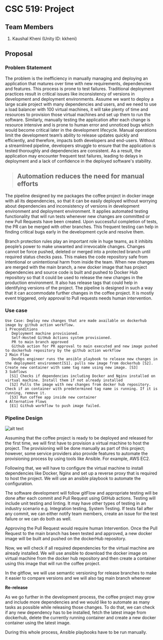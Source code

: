 # CSC 519: Project

## Team Members

1) Kaushal Kheni (Unity ID: kkheni)

## Proposal

### Problem Statement

The problem is the inefficiency in manually managing and deploying an application that matures over time with new requirements, dependencies and features. This process is prone to test failures. Traditional deployment practices result in critical issues like inconsistency of versions in development and deployment environments. Assume we want to deploy a large scale project with many dependencies and users, and we need to use a load balancer with 100 virtual machines, it will take plenty of time and resources to provision those virtual machines and set up them to run the software. Similarly, manually testing the application after each change is resource intensive and is prone to human error and unnoticed bugs which would become critical later in the development lifecycle. Manual operations limit the development team’s ability to release updates quickly and efficiently, and therefore, impacts both developers and end-users. Without a streamlined pipeline, developers struggle to ensure that the application is tested thoroughly and dependencies are consistent. As a result, the application may encounter frequent test failures, leading to delays in deployment and a lack of confidence in the deployed software's stability.

> ## Automation reduces the need for manual efforts

The pipeline designed by me packages the coffee project in docker image with all its dependencies, so that it can be easily deployed without worrying about dependencies and inconsistency of versions in development environment and deployment environment. It applies automated testing functionality that will run tests whenever new changes are committed or new Pull Requests have been created. Upon successful completion of tests, the PR can be merged with other branches. This frequent testing can help in finding critical bugs early in the development cycle and resolve them. 

Branch protection rules play an important role in huge teams, as it inhibits people’s power to make unwanted and irrevocable changes. Changes cannot be force pushed, deleted or merged into a protected branch until required status checks pass. This makes the code repository safe from intentional or unintentional harm from inside the team. When new changes are merged with the main branch, a new docker image that has project dependencies and source code is built and pushed to Docker Hub repository so that it could be used to release the new changes in the production environment. It also has release tags that could help in identifying versions of the project. The pipeline is designed in such a way that it can accommodate further changes in the coffee project. It is mostly event triggered, only approval to Pull requests needs human intervention. 

### Use case

```
Use Case: Deploy new changes that are made available on dockerhub image by github action workflow.
1 Preconditions
   Deployment machine provisioned.
   Self-Hosted GitHub Actions system provisioned.
   PR to main branch approved
   Github action for PR approval to main executed and new image pushed to dockerhub repository by the github action workflow
2 Main Flow
   DevOps engineer runs the ansible playbook to release new changes in the deployment environment[S1]. pulls new image from dockerhub [S2]. Create new container with same tag name using new image. [S3]
3 Subflows
  [S1] Checks if dependencies including Docker and Nginx installed on virtual machine. Install them if not already installed
  [S2] Pulls the image with new changes from docker hub repository. Check if an container with predetermined tag name is running. If it is running, remove it.
  [S3] Run coffee app inside new container
4 Alternative Flows
  [E1] Github workflow to push image failed.
```

### Pipeline Design

![alt text](https://github.ncsu.edu/kkheni/CSC-519-Project/blob/main/pipeline.png)

Assuming that the coffee project is ready to be deployed and released for the first time, we will first have to provision a virtual machine to host the project. The provisioning will be done manually as part of this project; however, some service providers also provide features to automate the provisioning process by using tools like Ansible. For example, AWS EC2. 

Following that, we will have to configure the virtual machine to install dependencies like Docker, Nginx and set up a reverse proxy that is required to host the project. We will use an ansible playbook to automate the configuration.

The software development will follow gitFlow and appropriate testing will be done after each commit and Pull Request using GitHub actions. Testing will include unit testing and linting. It may have other types of testing in an industry scenario e.g. Integration testing, System Testing. If tests fail after any commit, we can either notify team members, create an issue for the test failure or we can do both as well. 

Approving the Pull Request would require human Intervention. Once the Pull Request to the main branch has been tested and approved, a new docker image will be built and pushed on the dockerHub repository.

Now, we will check if all required dependencies for the virtual machine are already installed. We will use ansible to download the docker image on virtual machine from the docker hub repository and then create a container using this image that will run the coffee project.

In the gitflow, we will use semantic versioning for release branches to make it easier to compare versions and we will also tag main branch whenever 

**Re-release**

As we go further in the development process, the coffee project may grow and include more dependencies and we would like to automate as many tasks as possible while releasing those changes. To do that, we can check if any new dependency has to be installed, fetch the latest image from dockerhub, delete the currently running container and create a new docker container using the latest image.

During this whole process, Ansible playbooks have to be run manually.

